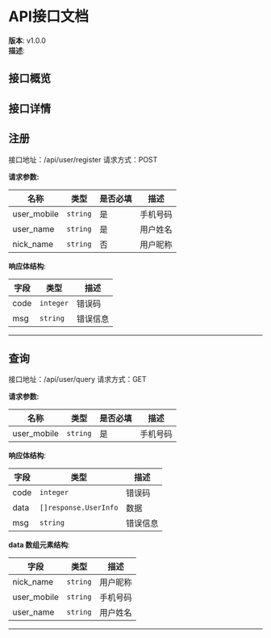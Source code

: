 # API接口文档

**版本**: v1.0.0  
**描述**: 

## 接口概览

## 接口详情
## 注册


接口地址：/api/user/register
请求方式：POST

**请求参数:**

| 名称 | 类型 | 是否必填 | 描述 |
|------|------|------|------|
| user_mobile | `string` | 是 | 手机号码 |
| user_name | `string` | 是 | 用户姓名 |
| nick_name | `string` | 否 | 用户昵称 |


**响应体结构**:

| 字段 | 类型 | 描述 |
|------|------|------|
| code | `integer` | 错误码 |
| msg | `string` | 错误信息 |


---
## 查询


接口地址：/api/user/query
请求方式：GET

**请求参数:**

| 名称 | 类型 | 是否必填 | 描述 |
|------|------|------|------|
| user_mobile | `string` | 是 | 手机号码 |


**响应体结构**:

| 字段 | 类型 | 描述 |
|------|------|------|
| code | `integer` | 错误码 |
| data | `[]response.UserInfo` | 数据 |
| msg | `string` | 错误信息 |

  **data 数组元素结构**:

| 字段 | 类型 | 描述 |
|------|------|------|
| nick_name | `string` | 用户昵称 |
| user_mobile | `string` | 手机号码 |
| user_name | `string` | 用户姓名 |


---
